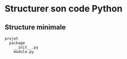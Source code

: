 # Structurer son code Python

## Structure minimale

```
projet
  package
    __init__.py
    module.py
```
        

